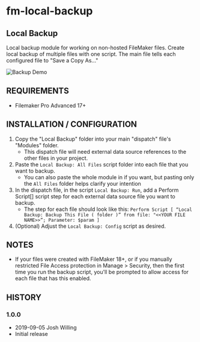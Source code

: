 # fm-local-backup

## Local Backup

Local backup module for working on non-hosted FileMaker files. Create local backup of multiple files with one script. The main file tells each configured file to "Save a Copy As..."

![Backup Demo](fm-local-backup-short.gif)

## REQUIREMENTS
  
- Filemaker Pro Advanced 17+

## INSTALLATION / CONFIGURATION

1. Copy the "Local Backup" folder into your main "dispatch" file's "Modules" folder.
   - This dispatch file will need external data source references to the other files in your project.
2. Paste the `Local Backup: All Files` script folder into each file that you want to backup.
   - You can also paste the whole module in if you want, but pasting only the `All Files` folder helps clarify your intention
3. In the dispatch file, in the script `Local Backup: Run`, add a Perform Script[] script step for each external data source file you
want to backup.
   - The step for each file should look like this: `Perform Script [ “Local Backup: Backup This File ( folder )” from file: "<<YOUR FILE NAME>>”; Parameter: $param ]`
4. (Optional) Adjust the `Local Backup: Config` script as desired.

## NOTES

- If your files were created with FileMaker 18+, or if you manually restricted File Access protection in Manage > Security, then the first time you run the backup script, you'll be prompted to allow access for each file that has this enabled.

## HISTORY

### 1.0.0

- 2019-09-05    Josh Willing
- Initial release
